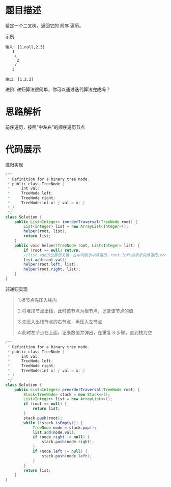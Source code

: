 #  题目描述
给定一个二叉树，返回它的 前序 遍历。

示例:
```
输入: [1,null,2,3]
   1
    \
     2
    /
   3

输出: [1,2,2]
```

进阶: 递归算法很简单，你可以通过迭代算法完成吗？

#  思路解析

前序遍历，按照“中左右”的顺序遍历节点

#  代码展示
递归实现
```java
/**
 * Definition for a binary tree node.
 * public class TreeNode {
 *     int val;
 *     TreeNode left;
 *     TreeNode right;
 *     TreeNode(int x) { val = x; }
 * }
 */
class Solution {
    public List<Integer> inorderTraversal(TreeNode root) {
        List<Integer> list = new ArrayList<Integer>();
        helper(root, list);
        return list;
    }
    public void helper(TreeNode root, List<Integer> list) {
        if (root == null) return;
        //list.add的位置很关键，在中间表示中序遍历，root.left前表示前序遍历,root.right后表示后序遍历
        list.add(root.val);
        helper(root.left, list);     
        helper(root.right, list);
    }
}
```

非递归实现
>  1.根节点先压入栈内
>
>  2.将堆顶节点出栈，此时该节点为根节点，记录该节点的值
>
>  3.先压入出栈节点的右节点，再压入左节点
>
>  4.此时左节点在上面，记录数值并弹出，在重复 3 步骤，直到栈为空


```java
/**
 * Definition for a binary tree node.
 * public class TreeNode {
 *     int val;
 *     TreeNode left;
 *     TreeNode right;
 *     TreeNode(int x) { val = x; }
 * }
 */
class Solution {
    public List<Integer> preorderTraversal(TreeNode root) {            
        Stack<TreeNode> stack = new Stack<>();
        List<Integer> list = new ArrayList<>();
        if (root == null) {
            return list;
        }
        stack.push(root);
        while (!stack.isEmpty()) {
            TreeNode node = stack.pop();
            list.add(node.val);
            if (node.right != null) {
                stack.push(node.right);
            }
            if (node.left != null) {
                stack.push(node.left);
            }
        }
        return list;
    }
}
```
    